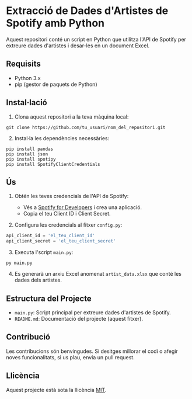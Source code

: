 # Extracció de Dades d'Artistes de Spotify amb Python

Aquest repositori conté un script en Python que utilitza l'API de Spotify per extreure dades d'artistes i desar-les en un document Excel.

## Requisits

- Python 3.x
- pip (gestor de paquets de Python)

## Instal·lació

1. Clona aquest repositori a la teva màquina local:

```
git clone https://github.com/tu_usuari/nom_del_repositori.git
```

2. Instal·la les dependències necessàries:

```
pip install pandas
pip install json
pip install spotipy
pip install SpotifyClientCredentials
```

## Ús

1. Obtén les teves credencials de l'API de Spotify:
   - Vés a [Spotify for Developers](https://developer.spotify.com/dashboard/login) i crea una aplicació.
   - Copia el teu Client ID i Client Secret.

2. Configura les credencials al fitxer `config.py`:

```python
api_client_id = 'el_teu_client_id'
api_client_secret = 'el_teu_client_secret'
```

3. Executa l'script `main.py`:

```
py main.py
```

4. Es generarà un arxiu Excel anomenat `artist_data.xlsx` que conté les dades dels artistes.

## Estructura del Projecte

- `main.py`: Script principal per extreure dades d'artistes de Spotify.
- `README.md`: Documentació del projecte (aquest fitxer).

## Contribució

Les contribucions són benvingudes. Si desitges millorar el codi o afegir noves funcionalitats, si us plau, envia un pull request.


## Llicència

Aquest projecte està sota la llicència [MIT](https://opensource.org/licenses/MIT).
